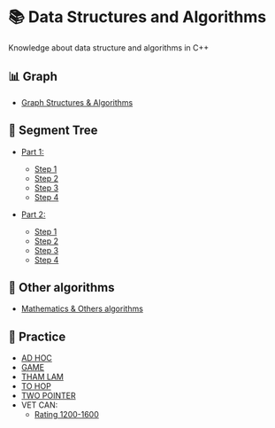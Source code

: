 # 📚 Data Structures and Algorithms
Knowledge about data structure and algorithms in C++

## 📊 Graph
- [Graph Structures & Algorithms](https://github.com/longtran22092009/Data-Structure/tree/main/New%20Knowledge/Graph)

## 🌲 Segment Tree
- [Part 1:](https://codeforces.com/edu/course/2/lesson/4)
  - [Step 1](https://github.com/longtran22092009/Data-Structure/tree/main/New%20Knowledge/Segment%20Tree/Part%201/Step%201)
  - [Step 2](https://github.com/longtran22092009/Data-Structure/tree/main/New%20Knowledge/Segment%20Tree/Part%201/Step%202)
  - [Step 3](https://github.com/longtran22092009/Data-Structure/tree/main/New%20Knowledge/Segment%20Tree/Part%201/Step%203)
  - [Step 4](https://github.com/longtran22092009/Data-Structure/tree/main/New%20Knowledge/Segment%20Tree/Part%201/Step%204)

- [Part 2:](https://codeforces.com/edu/course/2/lesson/5)
  - [Step 1](https://github.com/longtran22092009/Data-Structure/tree/main/New%20Knowledge/Segment%20Tree/Part%202/Step%201)
  - [Step 2](https://github.com/longtran22092009/Data-Structure/tree/main/New%20Knowledge/Segment%20Tree/Part%202/Step%202)
  - [Step 3](https://github.com/longtran22092009/Data-Structure/tree/main/New%20Knowledge/Segment%20Tree/Part%202/Step%203)
  - [Step 4](https://github.com/longtran22092009/Data-Structure/tree/main/New%20Knowledge/Segment%20Tree/Part%202/Step%204)

## 🧩 Other algorithms
- [Mathematics & Others algorithms](https://github.com/longtran22092009/Data-Structure/tree/main/New%20Knowledge/Other%20algorithm)

## 🧠 Practice
- [AD HOC](https://github.com/longtran22092009/Data_Structures_and_Algorithms/tree/main/Luyen%20tap/AD%20HOC%20%E2%9C%94!!!)
- [GAME](https://github.com/longtran22092009/Data_Structures_and_Algorithms/tree/main/Luyen%20tap/GAME%20%E2%9C%94)
- [THAM LAM](https://github.com/longtran22092009/Data_Structures_and_Algorithms/tree/main/Luyen%20tap/THAM%20LAM%20%E2%9C%94)
- [TO HOP](https://github.com/longtran22092009/Data_Structures_and_Algorithms/tree/main/Luyen%20tap/TO%20HOP%20%E2%9C%94!!!)
- [TWO POINTER](https://github.com/longtran22092009/Data_Structures_and_Algorithms/tree/main/Luyen%20tap/TWO%20POINTER%20%E2%9C%94)
- VET CAN:
  - [Rating 1200-1600](https://github.com/longtran22092009/Data_Structures_and_Algorithms/tree/main/Luyen%20tap/VET%20CAN%20%E2%9C%94/Rating%201200-1600)
